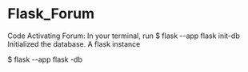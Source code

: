 # Flask_Forum

Code Activating Forum:
In your terminal, run
$ flask --app flask init-db
Initialized the database.
A flask instance

$ flask --app flask -db
